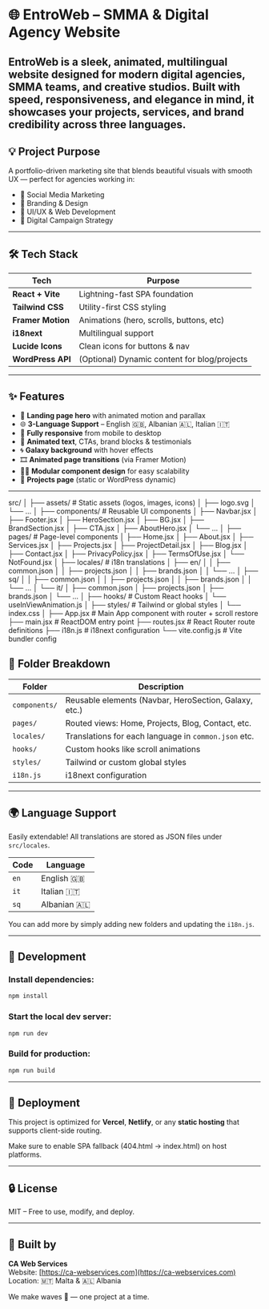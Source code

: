 # 🌐 EntroWeb – SMMA & Digital Agency Website

**EntroWeb** is a sleek, animated, multilingual website designed for modern digital agencies, SMMA teams, and creative studios. Built with speed, responsiveness, and elegance in mind, it showcases your projects, services, and brand credibility across three languages.
---

## 💡 Project Purpose

A portfolio-driven marketing site that blends beautiful visuals with smooth UX — perfect for agencies working in:

- 🧠 Social Media Marketing
- 🎨 Branding & Design
- 🧩 UI/UX & Web Development
- 📣 Digital Campaign Strategy

---

## 🛠️ Tech Stack

| Tech             | Purpose                                 |
|------------------|------------------------------------------|
| **React + Vite** | Lightning-fast SPA foundation            |
| **Tailwind CSS** | Utility-first CSS styling                |
| **Framer Motion**| Animations (hero, scrolls, buttons, etc) |
| **i18next**      | Multilingual support                     |
| **Lucide Icons** | Clean icons for buttons & nav            |
| **WordPress API**| (Optional) Dynamic content for blog/projects |

---

## ✨ Features

- 🎯 **Landing page hero** with animated motion and parallax
- 🌐 **3-Language Support** – English 🇬🇧, Albanian 🇦🇱, Italian 🇮🇹
- 📱 **Fully responsive** from mobile to desktop
- 💬 **Animated text**, CTAs, brand blocks & testimonials
- 🌀 **Galaxy background** with hover effects
- 🎞️ **Animated page transitions** (via Framer Motion)
- 🧑‍🎓 **Modular component design** for easy scalability
- 📁 **Projects page** (static or WordPress dynamic)

---

src/
│
├── assets/                     # Static assets (logos, images, icons)
│   ├── logo.svg
│   └── ...
│
├── components/                 # Reusable UI components
│   ├── Navbar.jsx
│   ├── Footer.jsx
│   ├── HeroSection.jsx
│   ├── BG.jsx
│   ├── BrandSection.jsx
│   ├── CTA.jsx
│   ├── AboutHero.jsx
│   └── ...
│
├── pages/                      # Page-level components
│   ├── Home.jsx
│   ├── About.jsx
│   ├── Services.jsx
│   ├── Projects.jsx
│   ├── ProjectDetail.jsx
│   ├── Blog.jsx
│   ├── Contact.jsx
│   ├── PrivacyPolicy.jsx
│   ├── TermsOfUse.jsx
│   └── NotFound.jsx
│
├── locales/                    # i18n translations
│   ├── en/
│   │   ├── common.json
│   │   ├── projects.json
│   │   ├── brands.json
│   │   └── ...
│   ├── sq/
│   │   ├── common.json
│   │   ├── projects.json
│   │   ├── brands.json
│   │   └── ...
│   └── it/
│       ├── common.json
│       ├── projects.json
│       ├── brands.json
│       └── ...
│
├── hooks/                      # Custom React hooks
│   └── useInViewAnimation.js
│
├── styles/                     # Tailwind or global styles
│   └── index.css
│
├── App.jsx                     # Main App component with router + scroll restore
├── main.jsx                    # ReactDOM entry point
├── routes.jsx                  # React Router route definitions
├── i18n.js                     # i18next configuration
└── vite.config.js              # Vite bundler config


## 🧠 Folder Breakdown

| Folder | Description |
|--------|-------------|
| `components/` | Reusable elements (Navbar, HeroSection, Galaxy, etc.) |
| `pages/` | Routed views: Home, Projects, Blog, Contact, etc. |
| `locales/` | Translations for each language in `common.json` etc. |
| `hooks/` | Custom hooks like scroll animations |
| `styles/` | Tailwind or custom global styles |
| `i18n.js` | i18next configuration |

---

## 🌍 Language Support

Easily extendable! All translations are stored as JSON files under `src/locales`.

| Code | Language   |
|------|------------|
| `en` | English 🇬🇧 |
| `it` | Italian 🇮🇹 |
| `sq` | Albanian 🇦🇱 |

You can add more by simply adding new folders and updating the `i18n.js`.

---

## 🧪 Development

### Install dependencies:
```bash
npm install
```

### Start the local dev server:
```bash
npm run dev
```

### Build for production:
```bash
npm run build
```

---

## 🚀 Deployment

This project is optimized for **Vercel**, **Netlify**, or any **static hosting** that supports client-side routing.

Make sure to enable SPA fallback (404.html → index.html) on host platforms.

---

## 🔒 License

MIT – Free to use, modify, and deploy.

---

## 💼 Built by

**CA Web Services**  
Website: [https://ca-webservices.com](https://ca-webservices.com)  
Location: 🇲🇹 Malta & 🇦🇱 Albania  

We make waves 🌊 — one project at a time.
